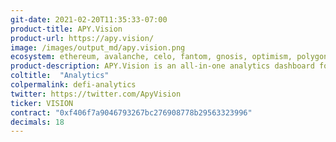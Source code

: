 ```yaml
---
git-date: 2021-02-20T11:35:33-07:00
product-title: APY.Vision
product-url: https://apy.vision/
image: /images/output_md/apy.vision.png
ecosystem: ethereum, avalanche, celo, fantom, gnosis, optimism, polygon, arbitrum
product-description: APY.Vision is an all-in-one analytics dashboard for liquidity providers and yield farmers  
coltitle:  "Analytics"
colpermalink: defi-analytics
twitter: https://twitter.com/ApyVision
ticker: VISION
contract: "0xf406f7a9046793267bc276908778b29563323996"  
decimals: 18
---
```

